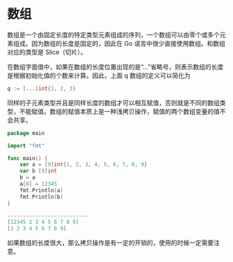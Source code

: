 # 数组

数组是一个由固定长度的特定类型元素组成的序列，一个数组可以由零个或多个元素组成。因为数组的长度是固定的，因此在 Go 语言中很少直接使用数组。和数组对应的类型是 Slice（切片）。

在数组字面值中，如果在数组的长度位置出现的是“...”省略号，则表示数组的长度是根据初始化值的个数来计算。因此，上面 q 数组的定义可以简化为

```Go
q := [...]int{1, 2, 3}
```

同样的子元素类型并且是同样长度的数组才可以相互赋值，否则就是不同的数组类型，不能赋值。数组的赋值本质上是一种浅拷贝操作，赋值的两个数组变量的值不会共享。

```go
package main

import "fmt"

func main() {
    var a = [9]int{1, 2, 3, 4, 5, 6, 7, 8, 9}
    var b [9]int
    b = a
    a[0] = 12345
    fmt.Println(a)
    fmt.Println(b)
}

--------------------------
[12345 2 3 4 5 6 7 8 9]
[1 2 3 4 5 6 7 8 9]
```

如果数组的长度很大，那么拷贝操作是有一定的开销的，使用的时候一定需要注意。
